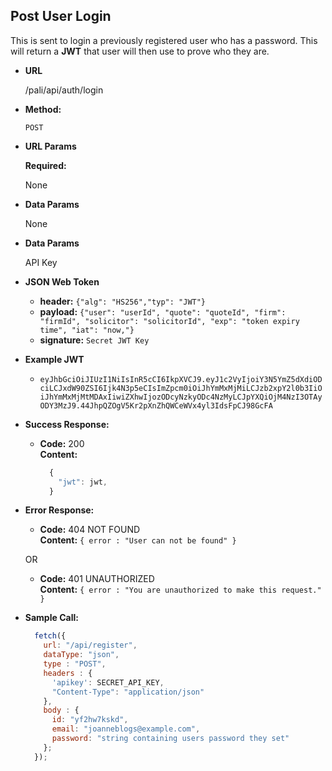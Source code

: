 ## **Post User Login**

This is sent to login a previously registered user who has a password. This will return a **JWT** that user will then use to prove who they are.

- **URL**

  /pali/api/auth/login

- **Method:**

  `POST`

- **URL Params**

  **Required:**

  None

- **Data Params**

  None

- **Data Params**

  API Key

- **JSON Web Token**

  - **header:** `{"alg": "HS256","typ": "JWT"}` <br />
  - **payload:** `{"user": "userId", "quote": "quoteId", "firm": "firmId", "solicitor": "solicitorId", "exp": "token expiry time", "iat": "now,"}` <br />
  - **signature:** `Secret JWT Key` 

- **Example JWT**
  - `eyJhbGciOiJIUzI1NiIsInR5cCI6IkpXVCJ9.eyJ1c2VyIjoiY3N5YmZ5dXdiODciLCJxdW90ZSI6Ijk4N3p5eCIsImZpcm0iOiJhYmMxMjMiLCJzb2xpY2l0b3IiOiJhYmMxMjMtMDAxIiwiZXhwIjozODcyNzkyODc4NzMyLCJpYXQiOjM4NzI3OTAyODY3MzJ9.44JhpQZOgV5Kr2pXnZhQWCeWVx4yl3IdsFpCJ98GcFA`
- **Success Response:**

  - **Code:** 200 <br />
    **Content:**
    ```javascript
      {
        "jwt": jwt,
      }
    ```

- **Error Response:**

  - **Code:** 404 NOT FOUND <br />
    **Content:** `{ error : "User can not be found" }`

  OR

  - **Code:** 401 UNAUTHORIZED <br />
    **Content:** `{ error : "You are unauthorized to make this request." }`

- **Sample Call:**

  ```javascript
    fetch({
      url: "/api/register",
      dataType: "json",
      type : "POST",
      headers : {
        'apikey': SECRET_API_KEY,
        "Content-Type": "application/json"
      },
      body : {
        id: "yf2hw7kskd",
        email: "joanneblogs@example.com",
        password: "string containing users password they set"
      };
    });
  ```
